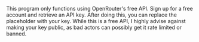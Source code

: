 This program only functions using OpenRouter's free API. Sign up for a free account and retrieve an API key. After doing this, you can replace the placeholder with your key. While this is a free API, I highly advise against making your key public, as bad actors can possibly get it rate limited or banned. 
